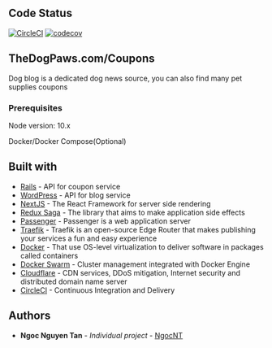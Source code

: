 ## Code Status

[![CircleCI](https://circleci.com/gh/tanngoc93/coupon-frontend.svg?style=shield)](https://circleci.com/gh/tanngoc93/coupon-frontend/tree/master) [![codecov](https://codecov.io/gh/tanngoc93/coupon-frontend/branch/master/graph/badge.svg)](https://codecov.io/gh/tanngoc93/coupon-frontend)

## TheDogPaws.com/Coupons

Dog blog is a dedicated dog news source, you can also find many pet supplies coupons

### Prerequisites

Node version: 10.x

Docker/Docker Compose(Optional)

## Built with

* [Rails](https://rubyonrails.org/) - API for coupon service
* [WordPress](https://wordpress.org/) - API for blog service
* [NextJS](https://nextjs.org/) - The React Framework for server side rendering
* [Redux Saga](https://redux-saga.js.org/) - The library that aims to make application side effects
* [Passenger](https://www.phusionpassenger.com/) - Passenger is a web application server
* [Traefik](https://containo.us/traefik/) - Traefik is an open-source Edge Router that makes publishing your services a fun and easy experience
* [Docker](https://docs.docker.com/) - That use OS-level virtualization to deliver software in packages called containers
* [Docker Swarm](https://docs.docker.com/engine/swarm/) - Cluster management integrated with Docker Engine
* [Cloudflare](https://www.cloudflare.com/) - CDN services, DDoS mitigation, Internet security and distributed domain name server
* [CircleCI](https://circleci.com/) - Continuous Integration and Delivery

## Authors

* **Ngoc Nguyen Tan** - *Individual project* - [NgocNT](https://github.com/tanngoc93)
